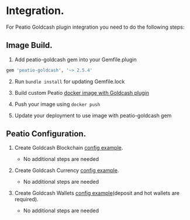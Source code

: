 # Integration.

For Peatio Goldcash plugin integration you need to do the following steps:

## Image Build.

1. Add peatio-goldcash gem into your Gemfile.plugin
```ruby
gem 'peatio-goldcash', '~> 2.5.4'
```

2. Run `bundle install` for updating Gemfile.lock

3. Build custom Peatio [docker image with Goldcash plugin](https://github.com/rubykube/peatio/blob/master/docs/plugins.md#build)

4. Push your image using `docker push`

5. Update your deployment to use image with peatio-goldcash gem

## Peatio Configuration.

1. Create Goldcash Blockchain [config example](../config/blockchains.yml).
    * No additional steps are needed

2. Create Goldcash Currency [config example](../config/currencies.yml).
    * No additional steps are needed

3. Create Goldcash Wallets [config example](../config/wallets.yml)(deposit and hot wallets are required).
    * No additional steps are needed
